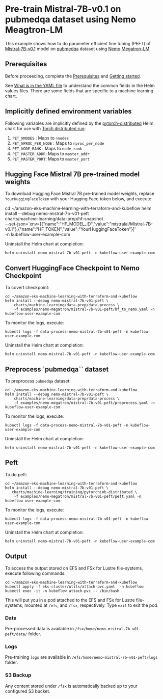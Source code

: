 # Pre-train Mistral-7B-v0.1 on pubmedqa dataset using Nemo Meagtron-LM

This example shows how to do parameter efficient fine tuning (PEFT) of [Mistral-7B-v0.1](https://huggingface.co/mistralai/Mistral-7B-v0.1/commits/main) model on [pubmedqa](https://github.com/pubmedqa/pubmedqa/tree/master) dataset using [Nemo](https://github.com/NVIDIA/NeMo) [Megatron-LM](https://github.com/NVIDIA/Megatron-LM).  

## Prerequisites

Before proceeding, complete the [Prerequisites](../../../README.md#prerequisites) and [Getting started](../../../README.md#getting-started). 

See [What is in the YAML file](../../../README.md#what-is-in-the-yaml-file) to understand the common fields in the Helm values files. There are some fields that are specific to a machine learning chart.


## Implicitly defined environment variables

Following variables are implicitly defined by the [pytorch-distributed](../../../charts/machine-learning/training/pytorchjob-distributed/Chart.yaml) Helm chart for use with [Torch distributed run](https://github.com/pytorch/pytorch/blob/main/torch/distributed/run.py):

1. `PET_NNODES` : Maps to `nnodes`
2. `PET_NPROC_PER_NODE` : Maps to `nproc_per_node` 
3. `PET_NODE_RANK` : Maps to `node_rank` 
4. `PET_MASTER_ADDR`: Maps to `master_addr` 
5. `PET_MASTER_PORT`: Maps to `master_port`

## Hugging Face Mistral 7B pre-trained model weights

To download Hugging Face Mistral 7B pre-trained model weights, replace `YourHuggingFaceToken` with your Hugging Face token below, and execute:

cd ~/amazon-eks-machine-learning-with-terraform-and-kubeflow
helm install --debug nemo-mistral-7b-v01-peft     \
    charts/machine-learning/data-prep/hf-snapshot    \
    --set-json='env=[{"name":"HF_MODEL_ID","value":"mistralai/Mistral-7B-v0.1"},{"name":"HF_TOKEN","value":"YourHuggingFaceToken"}]' \
    -n kubeflow-user-example-com

Uninstall the Helm chart at completion:

    helm uninstall nemo-mistral-7b-v01-peft -n kubeflow-user-example-com

## Convert HuggingFace Checkpoint to Nemo Checkpoint

To covert checkpoint:

    cd ~/amazon-eks-machine-learning-with-terraform-and-kubeflow
    helm install --debug nemo-mistral-7b-v01-peft \
        charts/machine-learning/data-prep/data-process \
        -f examples/nemo-megatron/mistral-7b-v01-peft/hf_to_nemo.yaml -n kubeflow-user-example-com

To monitor the logs, execute:

    kubectl logs -f data-process-nemo-mistral-7b-v01-peft -n kubeflow-user-example-com

Uninstall the Helm chart at completion:

    helm uninstall nemo-mistral-7b-v01-peft -n kubeflow-user-example-com

## Preprocess `pubmedqa`` dataset

To preprocess `pubmedqa` dataset:

    cd ~/amazon-eks-machine-learning-with-terraform-and-kubeflow
    helm install --debug nemo-mistral-7b-v01-peft \
        charts/machine-learning/data-prep/data-process \
        -f examples/nemo-megatron/mistral-7b-v01-peft/preprocess.yaml -n kubeflow-user-example-com

To monitor the logs, execute:

    kubectl logs -f data-process-nemo-mistral-7b-v01-peft -n kubeflow-user-example-com

Uninstall the Helm chart at completion:

    helm uninstall nemo-mistral-7b-v01-peft -n kubeflow-user-example-com

## Peft

To do peft:

    cd ~/amazon-eks-machine-learning-with-terraform-and-kubeflow
    helm install --debug nemo-mistral-7b-v01-peft \
       charts/machine-learning/training/pytorchjob-distributed \
        -f examples/nemo-megatron/mistral-7b-v01-peft/peft.yaml -n kubeflow-user-example-com

To monitor the logs, execute:

    kubectl logs -f data-process-nemo-mistral-7b-v01-peft -n kubeflow-user-example-com

Uninstall the Helm chart at completion:

    helm uninstall nemo-mistral-7b-v01-peft -n kubeflow-user-example-com

## Output

To access the output stored on EFS and FSx for Lustre file-systems, execute following commands:

    cd ~/amazon-eks-machine-learning-with-terraform-and-kubeflow
    kubectl apply -f eks-cluster/utils/attach-pvc.yaml  -n kubeflow
    kubectl exec -it -n kubeflow attach-pvc -- /bin/bash


This will put you in a pod attached to the  EFS and FSx for Lustre file-systems, mounted at `/efs`, and `/fsx`, respectively. Type `exit` to exit the pod.

### Data

Pre-processed data is available in `/fsx/home/nemo-mistral-7b-v01-peft/data/` folder.

### Logs

Pre-training `logs` are available in `/efs/home/nemo-mistral-7b-v01-peft/logs` folder. 

### S3 Backup

Any content stored under `/fsx` is automatically backed up to your configured S3 bucket.